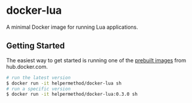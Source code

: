 # docker-lua

A minimal Docker image for running Lua applications.

## Getting Started

The easiest way to get started is running one of the [prebuilt images](https://hub.docker.com/r/helpermethod/docker-lua/tags/)
from hub.docker.com.

```sh
# run the latest version
$ docker run -it helpermethod/docker-lua sh
# run a specific version
$ docker run -it helpermethod/docker-lua:0.3.0 sh
```

